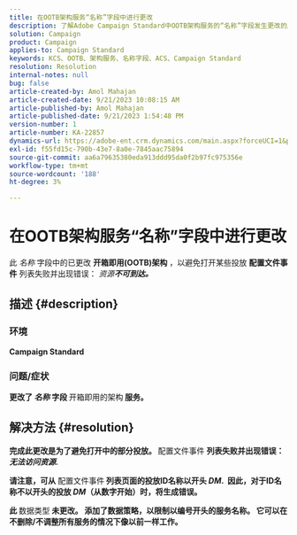 ```yaml
---
title: 在OOTB架构服务“名称”字段中进行更改
description: 了解Adobe Campaign Standard中OOTB架构服务的“名称”字段发生更改的原因。 此更改不会影响工作。
solution: Campaign
product: Campaign
applies-to: Campaign Standard
keywords: KCS、OOTB、架构服务、名称字段、ACS、Campaign Standard
resolution: Resolution
internal-notes: null
bug: false
article-created-by: Amol Mahajan
article-created-date: 9/21/2023 10:08:15 AM
article-published-by: Amol Mahajan
article-published-date: 9/21/2023 1:54:48 PM
version-number: 1
article-number: KA-22857
dynamics-url: https://adobe-ent.crm.dynamics.com/main.aspx?forceUCI=1&pagetype=entityrecord&etn=knowledgearticle&id=3bfbadc4-6658-ee11-be6f-6045bd006295
exl-id: f55fd15c-790b-43e7-8a0e-7845aac75894
source-git-commit: aa6a79635380eda913ddd95da0f2b97fc975356e
workflow-type: tm+mt
source-wordcount: '188'
ht-degree: 3%

---
```


# 在OOTB架构服务“名称”字段中进行更改


此 *名称* 字段中的已更改 <b>开箱即用(OOTB)架构</b> ，以避免打开某些投放 <b>配置文件事件</b> 列表失败并出现错误： *资源<b>不可到达。*





## 描述 {#description}


### </b>环境<b>

Campaign Standard



### </b>问题/症状<b>

更改了 *名称* 字段 </b>开箱即用的架构<b> 服务。


## 解决方法 {#resolution}


完成此更改是为了避免打开中的部分投放。 </b>配置文件事件 <b>列表失败并出现错误： *无法访问资源*.

请注意，可从</b> 配置文件事件<b> 列表页面的投放ID名称以开头 *DM*. 
因此，对于ID名称不以开头的投放 *DM*（从数字开始）时，将生成错误。

此 </b>数据类型<b> 未更改。 添加了数据策略，以限制以编号开头的服务名称。 它可以在不删除/不调整所有服务的情况下像以前一样工作。
